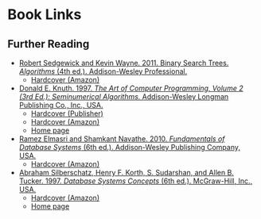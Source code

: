 # Book Links

## Further Reading

- [Robert Sedgewick and Kevin Wayne. 2011. Binary Search Trees. _Algorithms_ (4th ed.). Addison-Wesley Professional.](https://algs4.cs.princeton.edu/32bst/)
  - [Hardcover (Amazon)](https://www.amazon.com/Algorithms-4th-Robert-Sedgewick/dp/032157351X/)
- [Donald E. Knuth. 1997. _The Art of Computer Programming, Volume 2 (3rd Ed.): Seminumerical Algorithms._ Addison-Wesley Longman Publishing Co., Inc., USA.](https://doc.lagout.org/science/0_Computer%20Science/2_Algorithms/The%20Art%20of%20Computer%20Programming%20%28vol.%202_%20Seminumerical%20Algorithms%29%20%283rd%20ed.%29%20%5BKnuth%201997-11-14%5D.pdf)
  - [Hardcover (Publisher)](https://www.informit.com/store/art-of-computer-programming-volume-2-seminumerical-9780201896848)
  - [Hardcover (Amazon)](https://www.amazon.com/Art-Computer-Programming-Seminumerical-Algorithms/dp/0201896842)
  - [Home page](https://www-cs-faculty.stanford.edu/~knuth/taocp.html)
- [Ramez Elmasri and Shamkant Navathe. 2010. _Fundamentals of Database Systems_ (6th ed.). Addison-Wesley Publishing Company, USA.](https://docs.ccsu.edu/curriculumsheets/ChadTest.pdf)
  - [Hardcover (Amazon)](https://www.amazon.com/Fundamentals-Database-Systems-Ramez-Elmasri/dp/0133970779)
- [Abraham Silberschatz, Henry F. Korth, S. Sudarshan, and Allen B. Tucker. 1997. _Database Systems Concepts_ (6th ed.). McGraw-Hill, Inc., USA.
  ](https://www.octawian.ro/fisiere/situri/asor/build/html/_downloads/1fcab53a6d916e39c715fc20a9a9c2a8/Silberschatz_A_databases_6th_ed.pdf)
  - [Hardcover (Amazon)](https://www.amazon.com/Database-Concepts-Abraham-Silberschatz-Professor/dp/0078022150)
  - [Home page](https://www.db-book.com/)
